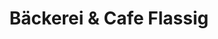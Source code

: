 ---
title: "Bäckerei & Cafe Flassig"
url: /kranichfeld/baeckerei-und-cafe-flassig/
shop: Bäckerei
---